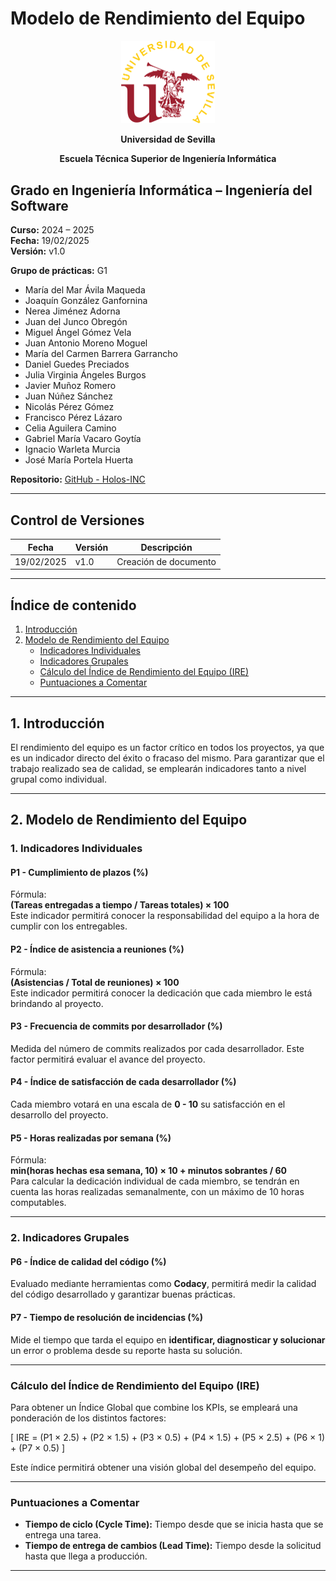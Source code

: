 # Modelo de Rendimiento del Equipo

<p align="center">
  <img src="https://raw.githubusercontent.com/Holos-INC/Docusaurus-Holos/main/static/img/universidad-de-sevilla-logo.png" alt="Universidad de Sevilla" width="150"/>
</p>
<p align="center">
  <strong>Universidad de Sevilla</strong>
</p>
<p align="center">
  <strong>Escuela Técnica Superior de Ingeniería Informática</strong>  
</p>


## Grado en Ingeniería Informática – Ingeniería del Software

**Curso:** 2024 – 2025  
**Fecha:** 19/02/2025  
**Versión:** v1.0  

**Grupo de prácticas:** G1  

- María del Mar Ávila Maqueda  
- Joaquín González Ganfornina  
- Nerea Jiménez Adorna  
- Juan del Junco Obregón  
- Miguel Ángel Gómez Vela  
- Juan Antonio Moreno Moguel  
- María del Carmen Barrera Garrancho  
- Daniel Guedes Preciados  
- Julia Virginia Ángeles Burgos  
- Javier Muñoz Romero  
- Juan Núñez Sánchez  
- Nicolás Pérez Gómez  
- Francisco Pérez Lázaro  
- Celia Aguilera Camino  
- Gabriel María Vacaro Goytía  
- Ignacio Warleta Murcia  
- José María Portela Huerta  

**Repositorio:** [GitHub - Holos-INC](https://github.com/Holos-INC)

---


## Control de Versiones

| Fecha       | Versión | Descripción           |
|------------|---------|-----------------------|
| 19/02/2025 | v1.0    | Creación de documento |

---

## Índice de contenido
1. [Introducción](#1-introducción)
2. [Modelo de Rendimiento del Equipo](#2-modelo-de-rendimiento-del-equipo)
   - [Indicadores Individuales](#1-indicadores-individuales)
   - [Indicadores Grupales](#2-indicadores-grupales)
   - [Cálculo del Índice de Rendimiento del Equipo (IRE)](#cálculo-del-índice-de-rendimiento-del-equipo-ire)
   - [Puntuaciones a Comentar](#puntuaciones-a-comentar)

---

## 1. Introducción
El rendimiento del equipo es un factor crítico en todos los proyectos, ya que es un indicador directo del éxito o fracaso del mismo. Para garantizar que el trabajo realizado sea de calidad, se emplearán indicadores tanto a nivel grupal como individual.

---

## 2. Modelo de Rendimiento del Equipo

### 1. Indicadores Individuales

#### **P1 - Cumplimiento de plazos (%)**
Fórmula:  
**(Tareas entregadas a tiempo / Tareas totales) × 100**  
Este indicador permitirá conocer la responsabilidad del equipo a la hora de cumplir con los entregables.

#### **P2 - Índice de asistencia a reuniones (%)**
Fórmula:  
**(Asistencias / Total de reuniones) × 100**  
Este indicador permitirá conocer la dedicación que cada miembro le está brindando al proyecto.

#### **P3 - Frecuencia de commits por desarrollador (%)**
Medida del número de commits realizados por cada desarrollador. Este factor permitirá evaluar el avance del proyecto.

#### **P4 - Índice de satisfacción de cada desarrollador (%)**
Cada miembro votará en una escala de **0 - 10** su satisfacción en el desarrollo del proyecto.

#### **P5 - Horas realizadas por semana (%)**
Fórmula:  
**min(horas hechas esa semana, 10) × 10 + minutos sobrantes / 60**  
Para calcular la dedicación individual de cada miembro, se tendrán en cuenta las horas realizadas semanalmente, con un máximo de 10 horas computables.

---

### 2. Indicadores Grupales

#### **P6 - Índice de calidad del código (%)**
Evaluado mediante herramientas como **Codacy**, permitirá medir la calidad del código desarrollado y garantizar buenas prácticas.

#### **P7 - Tiempo de resolución de incidencias (%)**
Mide el tiempo que tarda el equipo en **identificar, diagnosticar y solucionar** un error o problema desde su reporte hasta su solución.

---

### Cálculo del Índice de Rendimiento del Equipo (IRE)

Para obtener un Índice Global que combine los KPIs, se empleará una ponderación de los distintos factores:

\[ IRE = (P1 × 2.5) + (P2 × 1.5) + (P3 × 0.5) + (P4 × 1.5) + (P5 × 2.5) + (P6 × 1) + (P7 × 0.5) \]

Este índice permitirá obtener una visión global del desempeño del equipo.

---

### Puntuaciones a Comentar

- **Tiempo de ciclo (Cycle Time):** Tiempo desde que se inicia hasta que se entrega una tarea.
- **Tiempo de entrega de cambios (Lead Time):** Tiempo desde la solicitud hasta que llega a producción.

---

